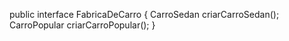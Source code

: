 public interface FabricaDeCarro {
    CarroSedan criarCarroSedan();
    CarroPopular criarCarroPopular();
}

